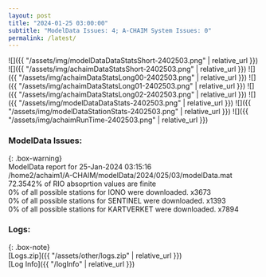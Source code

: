 ```yaml
---
layout: post
title: "2024-01-25 03:00:00"
subtitle: "ModelData Issues: 4; A-CHAIM System Issues: 0"
permalink: /latest/
---
```


![]({{ "/assets/img/modelDataDataStatsShort-2402503.png" | relative_url }})
![]({{ "/assets/img/achaimDataStatsShort-2402503.png" | relative_url }})
![]({{ "/assets/img/achaimDataStatsLong00-2402503.png" | relative_url }})
![]({{ "/assets/img/achaimDataStatsLong01-2402503.png" | relative_url }})
![]({{ "/assets/img/achaimDataStatsLong02-2402503.png" | relative_url }})
![]({{ "/assets/img/modelDataDataStats-2402503.png" | relative_url }})
![]({{ "/assets/img/modelDataStationStats-2402503.png" | relative_url }})
![]({{ "/assets/img/achaimRunTime-2402503.png" | relative_url }})


### ModelData Issues:  
  
{: .box-warning}  
 ModelData report for 25-Jan-2024 03:15:16   
 /home2/achaim1/A-CHAIM/modelData/2024/025/03/modelData.mat   
 72.3542% of RIO absoprtion values are finite   
 0% of all possible stations for IONO were downloaded. x3673   
 0% of all possible stations for SENTINEL were downloaded. x1393   
 0% of all possible stations for KARTVERKET were downloaded. x7894   
  


### Logs:  
  
{: .box-note}  
[Logs.zip]({{ "/assets/other/logs.zip" | relative_url }})  
[Log Info]({{ "/logInfo" | relative_url }})  
